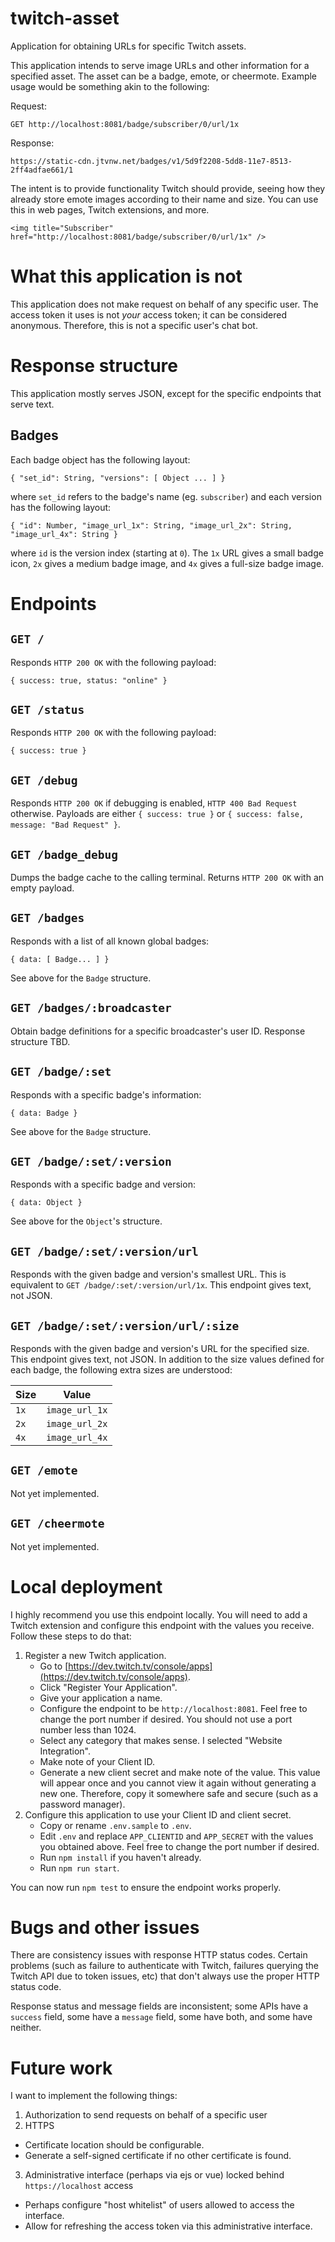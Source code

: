 # twitch-asset

Application for obtaining URLs for specific Twitch assets.

This application intends to serve image URLs and other information for a specified asset. The asset can be a badge, emote, or cheermote. Example usage would be something akin to the following:

Request:

```
GET http://localhost:8081/badge/subscriber/0/url/1x
```

Response:

```
https://static-cdn.jtvnw.net/badges/v1/5d9f2208-5dd8-11e7-8513-2ff4adfae661/1
```

The intent is to provide functionality Twitch should provide, seeing how they already store emote images according to their name and size. You can use this in web pages, Twitch extensions, and more.

```
<img title="Subscriber" href="http://localhost:8081/badge/subscriber/0/url/1x" />
```

# What this application is not

This application does not make request on behalf of any specific user. The access token it uses is not _your_ access token; it can be considered anonymous. Therefore, this is not a specific user's chat bot.

# Response structure

This application mostly serves JSON, except for the specific endpoints that serve text.

## Badges

Each badge object has the following layout:

```
{ "set_id": String, "versions": [ Object ... ] }
```

where `set_id` refers to the badge's name (eg. `subscriber`) and each version has the following layout:

```
{ "id": Number, "image_url_1x": String, "image_url_2x": String, "image_url_4x": String }
```

where `id` is the version index (starting at `0`). The `1x` URL gives a small badge icon, `2x` gives a medium badge image, and `4x` gives a full-size badge image.

# Endpoints

## `GET /`

Responds `HTTP 200 OK` with the following payload:

```
{ success: true, status: "online" }
```

## `GET /status`

Responds `HTTP 200 OK` with the following payload:

```
{ success: true }
```

## `GET /debug`

Responds `HTTP 200 OK` if debugging is enabled, `HTTP 400 Bad Request` otherwise. Payloads are either `{ success: true }` or `{ success: false, message: "Bad Request" }`.

## `GET /badge_debug`

Dumps the badge cache to the calling terminal. Returns `HTTP 200 OK` with an empty payload.

## `GET /badges`

Responds with a list of all known global badges:

```
{ data: [ Badge... ] }
```

See above for the `Badge` structure.

## `GET /badges/:broadcaster`

Obtain badge definitions for a specific broadcaster's user ID. Response structure TBD.

## `GET /badge/:set`

Responds with a specific badge's information:

```
{ data: Badge }
```

See above for the `Badge` structure.

## `GET /badge/:set/:version`

Responds with a specific badge and version:

```
{ data: Object }
```

See above for the `Object`'s structure.

## `GET /badge/:set/:version/url`

Responds with the given badge and version's smallest URL. This is equivalent to `GET /badge/:set/:version/url/1x`. This endpoint gives text, not JSON.

## `GET /badge/:set/:version/url/:size`

Responds with the given badge and version's URL for the specified size. This endpoint gives text, not JSON. In addition to the size values defined for each badge, the following extra sizes are understood:

| Size | Value          |
| ---- | -------------- |
| `1x` | `image_url_1x` |
| `2x` | `image_url_2x` |
| `4x` | `image_url_4x` |

## `GET /emote`

Not yet implemented.

## `GET /cheermote`

Not yet implemented.

# Local deployment

I highly recommend you use this endpoint locally. You will need to add a Twitch extension and configure this endpoint with the values you receive. Follow these steps to do that:

1. Register a new Twitch application.
   - Go to [https://dev.twitch.tv/console/apps](https://dev.twitch.tv/console/apps).
   - Click "Register Your Application".
   - Give your application a name.
   - Configure the endpoint to be `http://localhost:8081`. Feel free to change the port number if desired. You should not use a port number less than 1024.
   - Select any category that makes sense. I selected "Website Integration".
   - Make note of your Client ID.
   - Generate a new client secret and make note of the value. This value will appear once and you cannot view it again without generating a new one. Therefore, copy it somewhere safe and secure (such as a password manager).
2. Configure this application to use your Client ID and client secret.
   - Copy or rename `.env.sample` to `.env`.
   - Edit `.env` and replace `APP_CLIENTID` and `APP_SECRET` with the values you obtained above. Feel free to change the port number if desired.
   - Run `npm install` if you haven't already.
   - Run `npm run start`.

You can now run `npm test` to ensure the endpoint works properly.

# Bugs and other issues

There are consistency issues with response HTTP status codes. Certain problems (such as failure to authenticate with Twitch, failures querying the Twitch API due to token issues, etc) that don't always use the proper HTTP status code.

Response status and message fields are inconsistent; some APIs have a `success` field, some have a `message` field, some have both, and some have neither.

# Future work

I want to implement the following things:

1. Authorization to send requests on behalf of a specific user
2. HTTPS
  - Certificate location should be configurable.
  - Generate a self-signed certificate if no other certificate is found.
3. Administrative interface (perhaps via ejs or vue) locked behind `https://localhost` access
  - Perhaps configure "host whitelist" of users allowed to access the interface.
  - Allow for refreshing the access token via this administrative interface.

